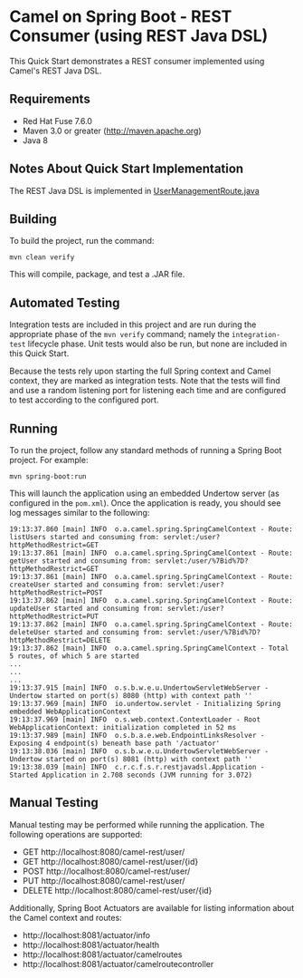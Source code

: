 # Camel on Spring Boot - REST Consumer (using REST Java DSL) #
This Quick Start demonstrates a REST consumer implemented using Camel's REST Java DSL.

## Requirements ##
 * Red Hat Fuse 7.6.0
 * Maven 3.0 or greater (http://maven.apache.org)
 * Java 8

## Notes About Quick Start Implementation ##

The REST Java DSL is implemented in [UserManagementRoute.java](src/main/java/com/redhat/consulting/fusequickstarts/springboot/restconsumer/restjavadsl/UserManagementRoute.java)

## Building ##
To build the project, run the command:

    mvn clean verify

This will compile, package, and test a .JAR file.

## Automated Testing ##
Integration tests are included in this project and are run during the appropriate phase of
the `mvn verify` command; namely the `integration-test` lifecycle phase. Unit tests would also
be run, but none are included in this Quick Start.

Because the tests rely upon starting the full Spring context and Camel context, they are marked
as integration tests. Note that the tests will find and use a random listening port for listening
each time and are configured to test according to the configured port.

## Running ##
To run the project, follow any standard methods of running a Spring Boot project.
For example:

    mvn spring-boot:run

This will launch the application using an embedded Undertow server (as configured in
the `pom.xml`). Once the application is ready, you should see log messages similar to the following:

    19:13:37.860 [main] INFO  o.a.camel.spring.SpringCamelContext - Route: listUsers started and consuming from: servlet:/user?httpMethodRestrict=GET
    19:13:37.861 [main] INFO  o.a.camel.spring.SpringCamelContext - Route: getUser started and consuming from: servlet:/user/%7Bid%7D?httpMethodRestrict=GET
    19:13:37.861 [main] INFO  o.a.camel.spring.SpringCamelContext - Route: createUser started and consuming from: servlet:/user?httpMethodRestrict=POST
    19:13:37.862 [main] INFO  o.a.camel.spring.SpringCamelContext - Route: updateUser started and consuming from: servlet:/user?httpMethodRestrict=PUT
    19:13:37.862 [main] INFO  o.a.camel.spring.SpringCamelContext - Route: deleteUser started and consuming from: servlet:/user/%7Bid%7D?httpMethodRestrict=DELETE
    19:13:37.862 [main] INFO  o.a.camel.spring.SpringCamelContext - Total 5 routes, of which 5 are started
    ...
    ...
    ...
    19:13:37.915 [main] INFO  o.s.b.w.e.u.UndertowServletWebServer - Undertow started on port(s) 8080 (http) with context path ''
    19:13:37.969 [main] INFO  io.undertow.servlet - Initializing Spring embedded WebApplicationContext
    19:13:37.969 [main] INFO  o.s.web.context.ContextLoader - Root WebApplicationContext: initialization completed in 52 ms
    19:13:37.989 [main] INFO  o.s.b.a.e.web.EndpointLinksResolver - Exposing 4 endpoint(s) beneath base path '/actuator'
    19:13:38.036 [main] INFO  o.s.b.w.e.u.UndertowServletWebServer - Undertow started on port(s) 8081 (http) with context path ''
    19:13:38.039 [main] INFO  c.r.c.f.s.r.restjavadsl.Application - Started Application in 2.708 seconds (JVM running for 3.072)

## Manual Testing ##
Manual testing may be performed while running the application. The following operations are supported:

 * GET http://localhost:8080/camel-rest/user/
 * GET http://localhost:8080/camel-rest/user/{id}
 * POST http://localhost:8080/camel-rest/user/
 * PUT http://localhost:8080/camel-rest/user/
 * DELETE http://localhost:8080/camel-rest/user/{id}

Additionally, Spring Boot Actuators are available for listing information about the Camel context and routes:

 * http://localhost:8081/actuator/info
 * http://localhost:8081/actuator/health
 * http://localhost:8081/actuator/camelroutes
 * http://localhost:8081/actuator/camelroutecontroller
